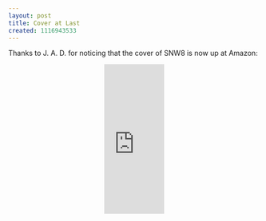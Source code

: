 ```yaml
---
layout: post
title: Cover at Last
created: 1116943533
---
```

Thanks to J. A. D. for noticing that the cover of SNW8 is now up at Amazon:

<div style="text-align: center;">
<iframe src="http://rcm.amazon.com/e/cm?t=mcdema-20&o=1&p=8&l=as1&asins=1416503455&fc1=000000&=1&lc1=004477&bc1=000000&lt1=_blank&IS2=1&f=ifr&bg1=ffffff&f=ifr"  width="120" height="300" scrolling="no" marginwidth="0" marginheight="0" frameborder="0"></iframe>
</div>
